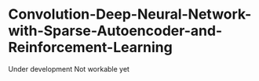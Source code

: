 # Convolution-Deep-Neural-Network-with-Sparse-Autoencoder-and-Reinforcement-Learning
Under development Not workable yet
